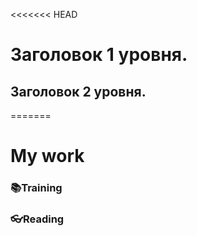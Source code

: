 <<<<<<< HEAD
# Заголовок 1 уровня.
## Заголовок 2 уровня.
=======
#                                             My work
### 📚Training
### 👓Reading

